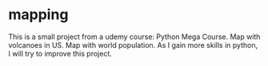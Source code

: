 # mapping
This is a small project from a udemy course: Python Mega Course. 
Map with volcanoes in US. 
Map with world population. 
As I gain more skills in python, I will try to improve this project. 
